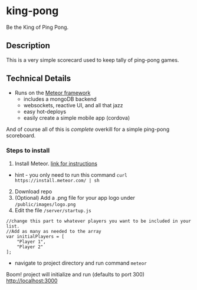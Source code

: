 # king-pong  
Be the King of Ping Pong.  
  
## Description  
This is a very simple scorecard used to keep tally of ping-pong games.  

## Technical Details
+ Runs on the [Meteor framework](https://www.meteor.com/)
  * includes a mongoDB backend
  * websockets, reactive UI, and all that jazz
  * easy hot-deploys
  * easily create a simple mobile app (cordova)
  
And of course all of this is _complete_ overkill for a simple ping-pong scoreboard.

### Steps to install
1. Install Meteor.  [link for instructions](https://www.meteor.com/install)
  * hint - you only need to run this command `curl https://install.meteor.com/ | sh`
2. Download repo
3. (Optional) Add a .png file for your app logo under `/public/images/logo.png`
4. Edit the file `/server/startup.js`
```
//change this part to whatever players you want to be included in your list.  
//Add as many as needed to the array
var initialPlayers = [
    "Player 1",  
    "Player 2"
];
```

* navigate to project directory and run command `meteor`

Boom! project will initialize and run (defaults to port 300)  
[http://localhost:3000](http://localhost:3000)

